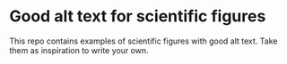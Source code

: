 # Good alt text for scientific figures

This repo contains examples of scientific figures with good alt text. Take them as inspiration to write your own.
